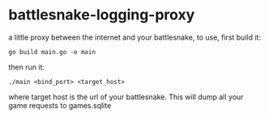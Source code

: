 # battlesnake-logging-proxy

a little proxy between the internet and your battlesnake, to use, first build it:

```
go build main.go -o main
```

then run it:

`./main <bind_port> <target_host>`

where target host is the url of your battlesnake. This will dump all your game requests to games.sqlite
